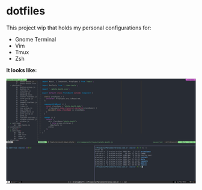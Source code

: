 # dotfiles

This project wip that holds my personal configurations for:

- Gnome Terminal
- Vim
- Tmux
- Zsh

**It looks like:**

![**Terminal**](https://github.com/krolow/dotfiles/raw/master/screenshot/gnome-terminal.png)

